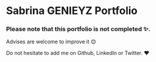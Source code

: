 # Sabrina GENIEYZ Portfolio

### Please note that this portfolio is not completed ✨.

Advises are welcome to improve it 😊

Do not hesitate to add me on Github, LinkedIn or Twitter. ❤️

